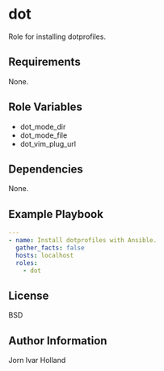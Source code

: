 dot
===

Role for installing dotprofiles.

Requirements
------------

None.

Role Variables
--------------

- dot_mode_dir
- dot_mode_file
- dot_vim_plug_url

Dependencies
------------

None.

Example Playbook
----------------
```yaml
---
- name: Install dotprofiles with Ansible.
  gather_facts: false
  hosts: localhost
  roles:
    - dot
```
License
-------

BSD

Author Information
------------------

Jorn Ivar Holland
